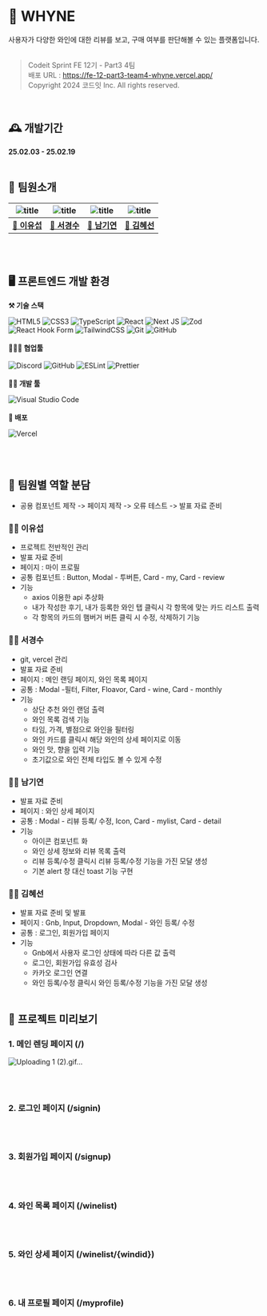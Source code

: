 # 🍷 WHYNE

사용자가 다양한 와인에 대한 리뷰를 보고, 구매 여부를 판단해볼 수 있는 플랫폼입니다.
<br><br>

> Codeit Sprint FE 12기 - Part3 4팀<br>
> 배포 URL : https://fe-12-part3-team4-whyne.vercel.app/<br>
> Copyright 2024 코드잇 Inc. All rights reserved.

<br>

## 🕰️ 개발기간

**25.02.03 - 25.02.19**
<br><br>

## 💫 팀원소개

| ![title](https://avatars.githubusercontent.com/u/184485799?v=4) | ![title](https://avatars.githubusercontent.com/u/181333658?v=4) | ![title](https://avatars.githubusercontent.com/u/119279127?v=4) | ![title](https://avatars.githubusercontent.com/u/184471517?v=4)         |
| --------------------------------------------------------------- | --------------------------------------------------------------- | --------------------------------------------------------------- | ----------------------------------------------------------------------- |
| **<center>[🔗 이유섭](https://github.com/charie95)</center>**   | **<center>[🔗 서경수](https://github.com/10gosu1)</center>**    | **<center>[🔗 남기연](https://github.com/Namgyeon)</center>**   | **<center>[🔗 김혜선](https://github.com/llllliii88iiilllll)</center>** |

<br><br>

## 🖥️ 프론트엔드 개발 환경

**⚒️ 기술 스택**

![HTML5](https://img.shields.io/badge/html5-%23E34F26.svg?style=for-the-badge&logo=html5&logoColor=white) ![CSS3](https://img.shields.io/badge/css3-%231572B6.svg?style=for-the-badge&logo=css3&logoColor=white) ![TypeScript](https://img.shields.io/badge/typescript-%23007ACC.svg?style=for-the-badge&logo=typescript&logoColor=white) ![React](https://img.shields.io/badge/react-%2320232a.svg?style=for-the-badge&logo=react&logoColor=%2361DAFB) ![Next JS](https://img.shields.io/badge/Next-black?style=for-the-badge&logo=next.js&logoColor=white) ![Zod](https://img.shields.io/badge/zod-%233068b7.svg?style=for-the-badge&logo=zod&logoColor=white) ![React Hook Form](https://img.shields.io/badge/React%20Hook%20Form-%23EC5990.svg?style=for-the-badge&logo=reacthookform&logoColor=white) ![TailwindCSS](https://img.shields.io/badge/tailwindcss-%2338B2AC.svg?style=for-the-badge&logo=tailwind-css&logoColor=white) ![Git](https://img.shields.io/badge/git-%23F05033.svg?style=for-the-badge&logo=git&logoColor=white) ![GitHub](https://img.shields.io/badge/github-%23121011.svg?style=for-the-badge&logo=github&logoColor=white)
<br><br>
**🧑‍🤝‍🧑 협업툴**
<br><br>
![Discord](https://img.shields.io/badge/Discord-%235865F2.svg?style=for-the-badge&logo=discord&logoColor=white) ![GitHub](https://img.shields.io/badge/github-%23121011.svg?style=for-the-badge&logo=github&logoColor=white) ![ESLint](https://img.shields.io/badge/ESLint-4B3263?style=for-the-badge&logo=eslint&logoColor=white) ![Prettier](https://img.shields.io/badge/prettier-%23F7B93E.svg?style=for-the-badge&logo=prettier&logoColor=black)
<br><br>
**🧑‍💻 개발 툴**

![Visual Studio Code](https://img.shields.io/badge/Visual%20Studio%20Code-0078d7.svg?style=for-the-badge&logo=visual-studio-code&logoColor=white)
<br><br>
**🚀 배포**

![Vercel](https://img.shields.io/badge/vercel-%23000000.svg?style=for-the-badge&logo=vercel&logoColor=white)

<br><br>

## 📍 팀원별 역할 분담

- 공용 컴포넌트 제작 -> 페이지 제작 -> 오류 테스트 -> 발표 자료 준비

### 👨‍💻 이유섭

- 프로젝트 전반적인 관리
- 발표 자료 준비
- 페이지 : 마이 프로필
- 공통 컴포넌트 : Button, Modal - 투버튼, Card - my, Card - review
- 기능
  - axios 이용한 api 추상화
  - 내가 작성한 후기, 내가 등록한 와인 탭 클릭시 각 항목에 맞는 카드 리스트 출력
  - 각 항목의 카드의 햄버거 버튼 클릭 시 수정, 삭제하기 기능

### 👨‍💻 서경수

- git, vercel 관리
- 발표 자료 준비
- 페이지 : 메인 랜딩 페이지, 와인 목록 페이지
- 공통 : Modal -필터, Filter, Floavor, Card - wine, Card - monthly
- 기능
  - 상단 추천 와인 랜덤 출력
  - 와인 목록 검색 기능
  - 타임, 가격, 별점으로 와인을 필터링
  - 와인 카드를 클릭시 해당 와인의 상세 페이지로 이동
  - 와인 맛, 향을 입력 기능
  - 초기값으로 와인 전체 타입도 볼 수 있게 수정

### 🧑‍💻 남기연

- 발표 자료 준비
- 페이지 : 와인 상세 페이지
- 공통 : Modal - 리뷰 등록/ 수정, Icon, Card - mylist, Card - detail
- 기능
  - 아이콘 컴포넌트 화
  - 와인 상세 정보와 리뷰 목록 출력
  - 리뷰 등록/수정 클릭시 리뷰 등록/수정 기능을 가진 모달 생성
  - 기본 alert 창 대신 toast 기능 구현

### 👩‍💻 김혜선

- 발표 자료 준비 및 발표
- 페이지 : Gnb, Input, Dropdown, Modal - 와인 등록/ 수정
- 공통 : 로그인, 회원가입 페이지
- 기능
  - Gnb에서 사용자 로그인 상태에 따라 다른 값 출력
  - 로그인, 회원가입 유효성 검사
  - 카카오 로그인 연결
  - 와인 등록/수정 클릭시 와인 등록/수정 기능을 가진 모달 생성
    <br><br>

## 👀 프로젝트 미리보기

### 1. 메인 렌딩 페이지 (/)
![Uploading 1 (2).gif…]()


<br><br>

### 2. 로그인 페이지 (/signin)


<br><br>

### 3. 회원가입 페이지 (/signup)

<br><br>

### 4. 와인 목록 페이지 (/winelist)

<br><br>

### 5. 와인 상세 페이지 (/winelist/{windid})

<br><br>

### 6. 내 프로필 페이지 (/myprofile)

<br><br>
